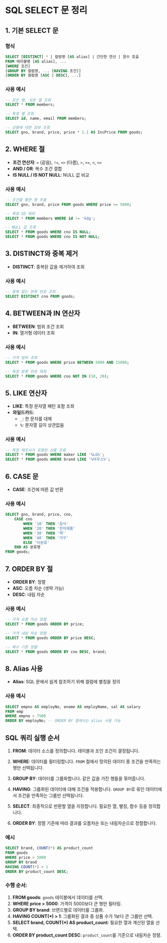 # SQL SELECT 문 정리

## 1. 기본 SELECT 문

### 형식

```sql
SELECT [DISTINCT] * | 컬럼명 [AS alias] | 간단한 연산 | 함수 호출
FROM 테이블명 [AS alias], ...
[WHERE 조건]
[GROUP BY 컬럼명, ... [HAVING 조건]]
[ORDER BY 컬럼명 [ASC | DESC], ...]
```

### 사용 예시

```sql
-- 모든 행, 모든 열 조회
SELECT * FROM members;

-- 특정 열 조회
SELECT id, name, email FROM members;

-- 상품에 대한 정보 조회
SELECT gno, brand, price, price * 1.1 AS IncPrice FROM goods;
```

## 2. WHERE 절

- **조건 연산자**: `=` (같음), `!=`, `<>` (다름), `>`, `>=`, `<`, `<=`
- **AND / OR**: 복수 조건 결합
- **IS NULL / IS NOT NULL**: NULL 값 비교

### 사용 예시

```sql
-- 조건을 통한 행 추출
SELECT gno, brand, price FROM goods WHERE price >= 5000;

-- 특정 ID 제외
SELECT * FROM members WHERE id != 'kdg';

-- NULL 값 조회
SELECT * FROM goods WHERE cno IS NULL;
SELECT * FROM goods WHERE cno IS NOT NULL;
```

## 3. DISTINCT와 중복 제거

- **DISTINCT**: 중복된 값을 제거하여 조회

### 사용 예시

```sql
-- 중복 없는 분류 번호 조회
SELECT DISTINCT cno FROM goods;
```

## 4. BETWEEN과 IN 연산자

- **BETWEEN**: 범위 조건 조회
- **IN**: 열거형 데이터 조회

### 사용 예시

```sql
-- 가격 범위 조회
SELECT * FROM goods WHERE price BETWEEN 5000 AND 15000;

-- 특정 분류 번호 제외
SELECT * FROM goods WHERE cno NOT IN (10, 20);
```

## 5. LIKE 연산자

- **LIKE**: 특정 문자열 패턴 포함 조회
- **와일드카드**:
  - `_`: 한 문자를 대체
  - `%`: 문자열 길이 상관없음

### 사용 예시

```sql
-- 특정 제조사가 포함된 상품 조회
SELECT * FROM goods WHERE maker LIKE '%LG%';
SELECT * FROM goods WHERE brand LIKE '%마우스%';
```

## 6. CASE 문

- **CASE**: 조건에 따른 값 반환

### 사용 예시

```sql
SELECT gno, brand, price, cno,
    CASE cno
        WHEN '10' THEN '음식'
        WHEN '20' THEN '전자제품'
        WHEN '30' THEN '책'
        WHEN '40' THEN '가구'
        ELSE '미분류'
    END AS 분류명
FROM goods;
```

## 7. ORDER BY 절

- **ORDER BY**: 정렬
- **ASC**: 오름 차순 (생략 가능)
- **DESC**: 내림 차순

### 사용 예시

```sql
-- 가격 오름 차순 정렬
SELECT * FROM goods ORDER BY price;

-- 가격 내림 차순 정렬
SELECT * FROM goods ORDER BY price DESC;

-- 복수 기준 정렬
SELECT * FROM goods ORDER BY cno DESC, brand;
```

## 8. Alias 사용

- **Alias**: SQL 문에서 쉽게 참조하기 위해 컬럼에 별칭을 정의

### 사용 예시

```sql
SELECT empno AS employNo, ename AS employName, sal AS salary
FROM emp
WHERE empno > 7500
ORDER BY employNo; -- ORDER BY 절에서는 alias 사용 가능
```

## SQL 쿼리 실행 순서

1. **FROM**: 데이터 소스를 정의합니다. 테이블과 조인 조건이 결정됩니다.

2. **WHERE**: 데이터를 필터링합니다. `FROM` 절에서 정의된 데이터 중 조건을 만족하는 행만 선택됩니다.

3. **GROUP BY**: 데이터를 그룹화합니다. 같은 값을 가진 행들을 묶어줍니다.

4. **HAVING**: 그룹화된 데이터에 대해 조건을 적용합니다. `GROUP BY`로 묶인 데이터에서 조건을 만족하는 그룹만 선택됩니다.

5. **SELECT**: 최종적으로 반환할 열을 지정합니다. 필요한 열, 별칭, 함수 등을 정의합니다.

6. **ORDER BY**: 정렬 기준에 따라 결과를 오름차순 또는 내림차순으로 정렬합니다.

### 예시

```sql
SELECT brand, COUNT(*) AS product_count
FROM goods
WHERE price > 5000
GROUP BY brand
HAVING COUNT(*) > 1
ORDER BY product_count DESC;
```

### 수행 순서:

1. **FROM goods**: `goods` 테이블에서 데이터를 선택.
2. **WHERE price > 5000**: 가격이 5000보다 큰 행만 필터링.
3. **GROUP BY brand**: 브랜드별로 데이터를 그룹화.
4. **HAVING COUNT(\*) > 1**: 그룹화된 결과 중 상품 수가 1보다 큰 그룹만 선택.
5. **SELECT brand, COUNT(\*) AS product_count**: 필요한 열과 계산된 열을 선택.
6. **ORDER BY product_count DESC**: `product_count`를 기준으로 내림차순 정렬.
